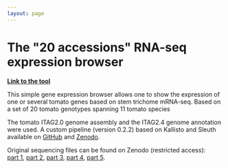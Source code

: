 ```yaml
---
layout: page
---
```


# The "20 accessions" RNA-seq expression browser

[__Link to the tool__](https://bleekerlab.shinyapps.io/rnaseqvis/)  

This simple gene expression browser allows one to show the expression of one or several tomato genes based on stem trichome mRNA-seq. Based on a set of 20 tomato genotypes spanning 11 tomato species

The tomato ITAG2.0 genome assembly and the ITAG2.4 genome annotation were used. A custom pipeline (version 0.2.2) based on Kallisto and Sleuth available on [GitHub](https://github.com/BleekerLab/rnaseq-analysis-kallisto-sleuth/releases/tag/v0.2.2) and [Zenodo](https://zenodo.org/record/3627098). 
    


Original sequencing files can be found on Zenodo (restricted access):   
[part 1](https://zenodo.org/record/3603295), [part 2](https://zenodo.org/record/3610352), [part 3](https://zenodo.org/record/3610997), [part 4](https://zenodo.org/record/3611053), [part 5](https://zenodo.org/record/3611144).


<!-- ### Footer

Last updated: May 2013 -->


